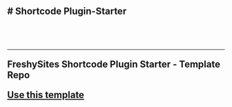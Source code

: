 <h2># Shortcode Plugin-Starter<h2><br>
<hr>
<p>FreshySites Shortcode Plugin Starter - Template Repo</p>
<a href="https://github.com/FreshyMichael/Plugin-Starter/generate">Use this template</a>
